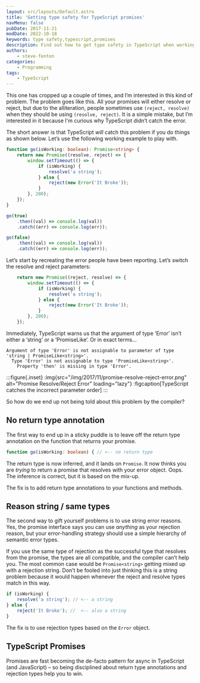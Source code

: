 ```yaml
---
layout: src/layouts/Default.astro
title: 'Getting type safety for TypeScript promises'
navMenu: false
pubDate: 2017-11-21
modDate: 2022-10-18
keywords: type safety,typescript,promises
description: Find out how to get type safety in TypeScript when working with promises.
authors:
    - steve-fenton
categories:
    - Programming
tags:
    - TypeScript
---
```


This one has cropped up a couple of times, and I’m interested in this kind of problem. The problem goes like this. All your promises will either resolve or reject, but due to the alliteration, people sometimes use `(reject, resolve)` when they should be using `(resolve, reject)`. It is a simple mistake, but I’m interested in it because I'm curious why TypeScript didn’t catch the error.

The short answer is that TypeScript *will* catch this problem if you do things as shown below. Let’s use the following working example to play with.

```typescript
function go(isWorking: boolean): Promise<string> {
    return new Promise((resolve, reject) => {
        window.setTimeout(() => {
            if (isWorking) {
                resolve('a string');
            } else {
                reject(new Error('It Broke'));
            }
        }, 200);
    });
}

go(true)
    .then((val) => console.log(val))
    .catch((err) => console.log(err));

go(false)
    .then((val) => console.log(val))
    .catch((err) => console.log(err));
```

Let’s start by recreating the error people have been reporting. Let’s switch the resolve and reject parameters:

```typescript
    return new Promise((reject, resolve) => {
        window.setTimeout(() => {
            if (isWorking) {
                resolve('a string');
            } else {
                reject(new Error('It Broke'));
            }
        }, 200);
    });
```

Immediately, TypeScript warns us that the argument of type ‘Error’ isn’t either a ‘string’ or a ‘PromiseLike<string>‘. Or in exact terms…</string>

```
Argument of type 'Error' is not assignable to parameter of type 'string | PromiseLike<string>'.
  Type 'Error' is not assignable to type 'PromiseLike<string>'.
    Property 'then' is missing in type 'Error'.
```

:::figure{.inset}
:img{src="/img/2017/11/promise-resolve-reject-error.png" alt="Promise Resolve/Reject Error" loading="lazy"}
:figcaption[TypeScript catches the incorrect parameter order]
:::

So how do we end up not being told about this problem by the compiler?

## No return type annotation

The first way to end up in a sticky puddle is to leave off the return type annotation on the function that returns your promise.

```typescript
function go(isWorking: boolean) { // <-- no return type
```

The return type is now inferred, and it lands on `Promise`. It now thinks you are *trying* to return a promise that resolves with your error object. Oops. The inference is correct, but it is based on the mix-up.

The fix is to add return type annotations to your functions and methods.

## Reason string / same types

The second way to gift yourself problems is to use string error reasons. Yes, the promise interface says you can use *anything* as your rejection reason, but your error-handling strategy should use a simple hierarchy of semantic error types.

If you use the same type of rejection as the successful type that resolves from the promise, the types are all compatible, and the compiler can’t help you. The most common case would be `Promise<string>` getting mixed up with a rejection string. Don’t be fooled into just thinking this is a string problem because it would happen whenever the reject and resolve types match in this way.

```typescript
if (isWorking) {
    resolve('a string'); // <-- a string
} else {
    reject('It Broke'); //  <-- also a string
}
```

The fix is to use rejection types based on the `Error` object.

## TypeScript Promises

Promises are fast becoming the de-facto pattern for async in TypeScript (and JavaScript) – so being disciplined about return type annotations and rejection types help you to win.